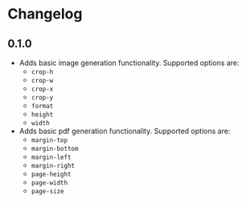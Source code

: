 # Changelog

## 0.1.0

* Adds basic image generation functionality. Supported options are:
	* `crop-h`
	* `crop-w`
	* `crop-x`
	* `crop-y`
	* `format`
	* `height`
	* `width`
* Adds basic pdf generation functionality. Supported options are:
	* `margin-top`
	* `margin-bottom`
	* `margin-left`
	* `margin-right`
	* `page-height`
	* `page-width`
	* `page-size`

